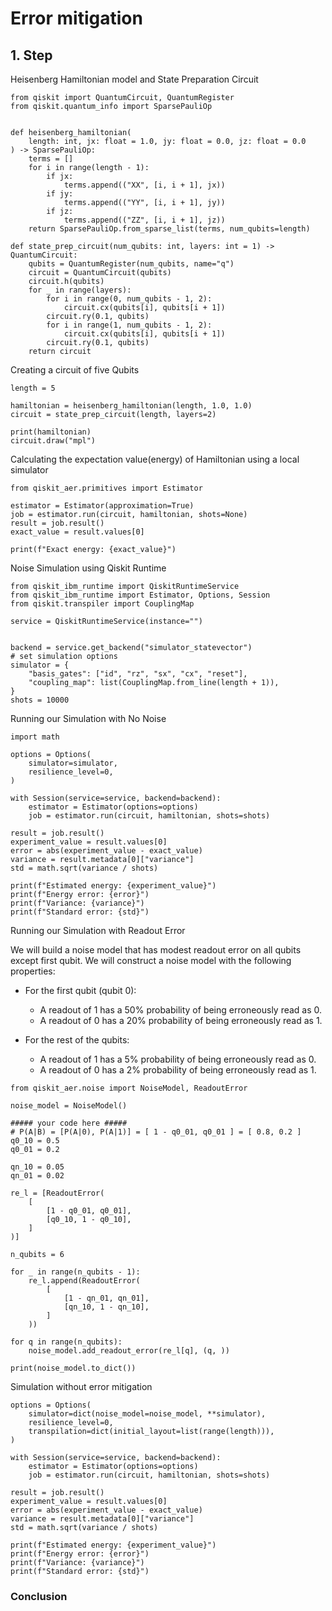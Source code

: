 # Error mitigation



## 1. Step

Heisenberg Hamiltonian model and State Preparation Circuit

```
from qiskit import QuantumCircuit, QuantumRegister
from qiskit.quantum_info import SparsePauliOp


def heisenberg_hamiltonian(
    length: int, jx: float = 1.0, jy: float = 0.0, jz: float = 0.0
) -> SparsePauliOp:
    terms = []
    for i in range(length - 1):
        if jx:
            terms.append(("XX", [i, i + 1], jx))
        if jy:
            terms.append(("YY", [i, i + 1], jy))
        if jz:
            terms.append(("ZZ", [i, i + 1], jz))
    return SparsePauliOp.from_sparse_list(terms, num_qubits=length)

def state_prep_circuit(num_qubits: int, layers: int = 1) -> QuantumCircuit:
    qubits = QuantumRegister(num_qubits, name="q")
    circuit = QuantumCircuit(qubits)
    circuit.h(qubits)
    for _ in range(layers):
        for i in range(0, num_qubits - 1, 2):
            circuit.cx(qubits[i], qubits[i + 1])
        circuit.ry(0.1, qubits)
        for i in range(1, num_qubits - 1, 2):
            circuit.cx(qubits[i], qubits[i + 1])
        circuit.ry(0.1, qubits)
    return circuit
```

Creating a circuit of five Qubits

```
length = 5

hamiltonian = heisenberg_hamiltonian(length, 1.0, 1.0)
circuit = state_prep_circuit(length, layers=2)

print(hamiltonian)
circuit.draw("mpl")
```

Calculating the expectation value(energy) of Hamiltonian using a local simulator

```
from qiskit_aer.primitives import Estimator

estimator = Estimator(approximation=True)
job = estimator.run(circuit, hamiltonian, shots=None)
result = job.result()
exact_value = result.values[0]

print(f"Exact energy: {exact_value}")
```

Noise Simulation using Qiskit Runtime

```
from qiskit_ibm_runtime import QiskitRuntimeService
from qiskit_ibm_runtime import Estimator, Options, Session
from qiskit.transpiler import CouplingMap

service = QiskitRuntimeService(instance="")


backend = service.get_backend("simulator_statevector")
# set simulation options
simulator = {
    "basis_gates": ["id", "rz", "sx", "cx", "reset"],
    "coupling_map": list(CouplingMap.from_line(length + 1)),
}
shots = 10000
```

Running our Simulation with No Noise

```
import math

options = Options(
    simulator=simulator,
    resilience_level=0,
)

with Session(service=service, backend=backend):
    estimator = Estimator(options=options)
    job = estimator.run(circuit, hamiltonian, shots=shots)

result = job.result()
experiment_value = result.values[0]
error = abs(experiment_value - exact_value)
variance = result.metadata[0]["variance"]
std = math.sqrt(variance / shots)

print(f"Estimated energy: {experiment_value}")
print(f"Energy error: {error}")
print(f"Variance: {variance}")
print(f"Standard error: {std}")
```


Running our Simulation with Readout Error

We will build a noise model that has modest readout error on all qubits except first qubit. We will construct a noise model with the following properties:

- For the first qubit (qubit 0):

  - A readout of 1 has a 50% probability of being erroneously read as 0.
  - A readout of 0 has a 20% probability of being erroneously read as 1.
- For the rest of the qubits:

  - A readout of 1 has a 5% probability of being erroneously read as 0.
  - A readout of 0 has a 2% probability of being erroneously read as 1.

```
from qiskit_aer.noise import NoiseModel, ReadoutError

noise_model = NoiseModel()

##### your code here #####
# P(A|B) = [P(A|0), P(A|1)] = [ 1 - q0_01, q0_01 ] = [ 0.8, 0.2 ]
q0_10 = 0.5
q0_01 = 0.2

qn_10 = 0.05
qn_01 = 0.02

re_l = [ReadoutError(
    [
        [1 - q0_01, q0_01],
        [q0_10, 1 - q0_10],
    ]
)]

n_qubits = 6

for _ in range(n_qubits - 1):
    re_l.append(ReadoutError(
        [
            [1 - qn_01, qn_01],
            [qn_10, 1 - qn_10],
        ]
    ))

for q in range(n_qubits):
    noise_model.add_readout_error(re_l[q], (q, ))

print(noise_model.to_dict())
```

Simulation without error mitigation

```
options = Options(
    simulator=dict(noise_model=noise_model, **simulator),
    resilience_level=0,
    transpilation=dict(initial_layout=list(range(length))),
)

with Session(service=service, backend=backend):
    estimator = Estimator(options=options)
    job = estimator.run(circuit, hamiltonian, shots=shots)

result = job.result()
experiment_value = result.values[0]
error = abs(experiment_value - exact_value)
variance = result.metadata[0]["variance"]
std = math.sqrt(variance / shots)

print(f"Estimated energy: {experiment_value}")
print(f"Energy error: {error}")
print(f"Variance: {variance}")
print(f"Standard error: {std}")
```

### Conclusion

